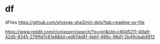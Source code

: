 # df
dFiles
https://github.com/shreyas-sha3/niri-dots?tab=readme-ov-file

https://www.reddit.com/r/unixporn/search/?q=niri&cId=c80d5211-49a9-42d5-8345-279ffd7c61e8&iId=ed67dd81-4eb1-496c-98d1-2b49cbab9912
